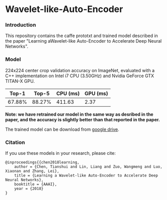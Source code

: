 # Wavelet-like-Auto-Encoder

### Introduction
This repository contains the caffe prototxt and trained model described in the paper "Learning aWavelet-like Auto-Encoder to Accelerate Deep Neural Networks".

### Model
224x224 center crop validation accuracy on ImageNet, evaluated with a C++ implementation on Intel i7 CPU (3.50GHz) and Nvidia GeForce GTX TITAN-X GPU.

| Top-1 | Top-5 |CPU (ms)|GPU (ms)|
| ------------- | ------------- |   ------------- |  ------------- | 
| 67.88%  |88.27%  |   411.63 |     2.37 |

**Note: we have retrained our model in the same way as desribed in the paper, and the accuracy is slightly better than that reported in the paper.**

The trained model can be download from [google drive](https://drive.google.com/open?id=1rEm5n0dD5XLS1TxaDe4J-md0F8bCSOmi).

### Citation

If you use these models in your research, please cite:

	@inproceedings{{chen2018learning,
		author = {Chen, Tianshui and Lin, Liang and Zuo, Wangmeng and Luo, Xiaonan and Zhang, Lei},
		title = {Learning a Wavelet-like Auto-Encoder to Accelerate Deep Neural Networks},
		booktitle = {AAAI},
		year = {2018}
	}
